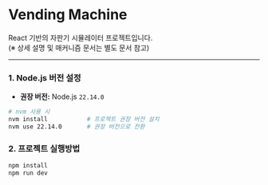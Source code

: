 # Vending Machine

React 기반의 자판기 시뮬레이터 프로젝트입니다.  
(※ 상세 설명 및 매커니즘 문서는 별도 문서 참고)

---

### 1. Node.js 버전 설정

- **권장 버전:** Node.js `22.14.0`

```bash
# nvm 사용 시
nvm install           # 프로젝트 권장 버전 설치
nvm use 22.14.0       # 권장 버전으로 전환
```

### 2. 프로젝트 실행방법
```bash
npm install
npm run dev
```